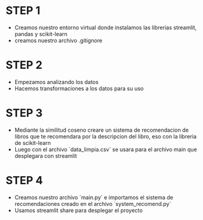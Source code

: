 # STEP 1
- Creamos nuestro entorno virtual donde instalamos las librerias streamlit, pandas y scikit-learn 
- creamos nuestro archivo .gitignore
# STEP 2
- Empezamos analizando los datos 
- Hacemos transformaciones a los datos para su uso
# STEP 3
- Mediante la similitud coseno creare un sistema de recomendacion de libros que te recomendara por la descripcion del libro, eso con la libreria de scikit-learn
- Luego con el archivo ´data_limpia.csv´ se usara para el archivo main que desplegara con streamlit
# STEP 4
- Creamos nuestro archivo ´main.py´ e importamos el sistema de recomendaciones creado en el archivo ´system_recomend.py´
- Usamos streamlit share para desplegar el proyecto

